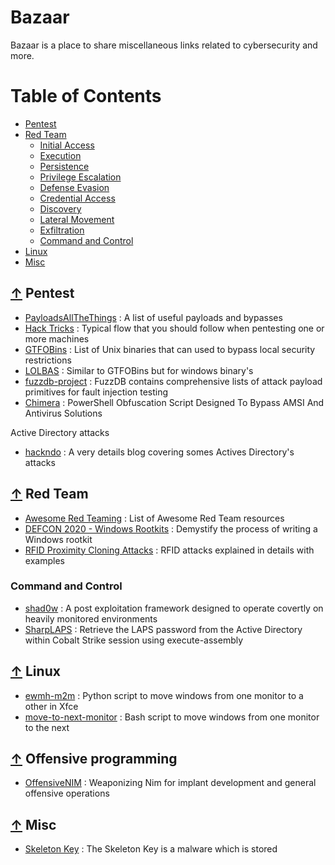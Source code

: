 # Bazaar

Bazaar is a place to share miscellaneous links related to cybersecurity and more.
  
Table of Contents
=================

* [Pentest](#-pentest)
* [Red Team](#-red-team)
  * [Initial Access](#initial-access)
  * [Execution](#execution)
  * [Persistence](#persistence)
  * [Privilege Escalation](#privilege-escalation)
  * [Defense Evasion](#defense-evasion)
  * [Credential Access](#credential-access)
  * [Discovery](#discovery)
  * [Lateral Movement](#lateral-movement)
  * [Exfiltration](#exfiltration)
  * [Command and Control](#command-and-control)
* [Linux](#-linux)
* [Misc](#-misc)

## [↑](#table-of-contents) Pentest

* [PayloadsAllTheThings](https://github.com/swisskyrepo/PayloadsAllTheThings) : A list of useful payloads and bypasses
* [Hack Tricks](https://book.hacktricks.xyz/) :  Typical flow that you should follow when pentesting one or more machines
* [GTFOBins](https://gtfobins.github.io/) : List of Unix binaries that can used to bypass local security restrictions
* [LOLBAS](https://lolbas-project.github.io/) : Similar to GTFOBins but for windows binary's 
* [fuzzdb-project](https://github.com/fuzzdb-project/fuzzdb) :  FuzzDB contains comprehensive lists of attack payload primitives for fault injection testing
* [Chimera](https://www.kitploit.com/2021/02/chimera-shiny-and-very-hack-ish.html) : PowerShell Obfuscation Script Designed To Bypass AMSI And Antivirus Solutions

[](#table-of-contents) Active Directory attacks
* [hackndo](https://beta.hackndo.com/kerberoasting/) : A very details blog covering somes Actives Directory's attacks

## [↑](#table-of-contents) Red Team

* [Awesome Red Teaming](https://github.com/yeyintminthuhtut/Awesome-Red-Teaming) :  List of Awesome Red Team resources
* [DEFCON 2020 - Windows Rootkits](https://www.youtube.com/watch?v=1H9tEfkjFXs) : Demystify the process of writing a Windows rootkit
* [RFID Proximity Cloning Attacks](https://www.blackhillsinfosec.com/rfid-proximity-cloning-attacks/) : RFID attacks explained in details with examples

### Command and Control

* [shad0w](https://github.com/bats3c/shad0w) : A post exploitation framework designed to operate covertly on heavily monitored environments
* [SharpLAPS](https://github.com/swisskyrepo/SharpLAPS) :  Retrieve the LAPS password from the Active Directory within Cobalt Strike session using execute-assembly

## [↑](#table-of-contents) Linux
* [ewmh-m2m](https://pypi.org/project/ewmh-m2m/) : Python script to move windows from one monitor to a other in Xfce
* [move-to-next-monitor](https://github.com/jc00ke/move-to-next-monitor) : Bash script to move windows from one monitor to the next

## [↑](#tbles-of-contents) Offensive programming
* [OffensiveNIM](https://github.com/byt3bl33d3r/OffensiveNim) : Weaponizing Nim for implant development and general offensive operations

## [↑](#table-of-contents) Misc
* [Skeleton Key](https://pentestlab.blog/2018/04/10/skeleton-key/) : The Skeleton Key is a malware which is stored
